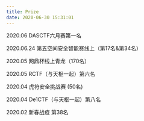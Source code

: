```yaml
---
title: Prize
date: 2020-06-30 15:31:01
---
```




2020.06 										DASCTF六月赛第一名

2020.06.24                                  第五空间安全智能赛线上（第17名&第34名）

2020.05                                       网鼎杯线上青龙（170名）

2020.05										RCTF（与天枢一起）第六名

2020.04										虎符安全挑战赛 (50名)

2020.04										De1CTF（与天枢一起）第八名

2020.02                                        新春战疫  第38名



